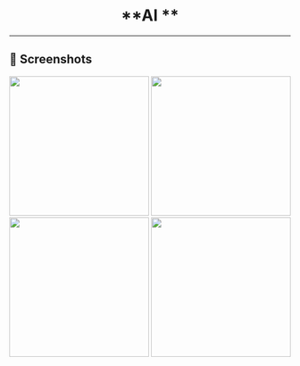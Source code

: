 <div align="center">


# **AI **
---
</div>

## 📲 Screenshots

<img src = "https://github.com/BhargavsinhBarad/AI_clone/assets/118417960/417bb73f-0e0d-4cb9-96b7-8e856bb67512" width = "250px">
<img src = "https://github.com/BhargavsinhBarad/AI_clone/assets/118417960/7c0e2b4e-b884-43de-b594-c9cf168db071" width = "250px">
<img src = "https://github.com/BhargavsinhBarad/AI_clone/assets/118417960/c6e646a0-0841-4179-a5e5-f0a010f1e92a" width = "250px">
<img src = "https://github.com/BhargavsinhBarad/AI_clone/assets/118417960/3472e933-180a-43e6-b4bd-293d354ba7a8" width = "250px">
